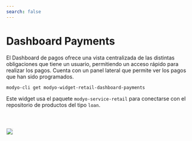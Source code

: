 ```yaml
---
search: false
---
```

# Dashboard Payments

El Dashboard de pagos ofrece una vista centralizada de las distintas obligaciones que tiene un usuario, permitiendo un acceso rápido para realizar los pagos. Cuenta con un panel lateral que permite ver los pagos que han sido programados. 

```bash
modyo-cli get modyo-widget-retail-dashboard-payments
```

Este widget usa el paquete `modyo-service-retail` para conectarse con el repositorio de productos del tipo `loan`.

<img src="/assets/img/dynamic/experiences/retail/dashboard-payments.jpg" style="border: 1px solid #EEE; margin-top: 40px">

<!--
### Componentes del Design System
- MApp
- MButton
- MIcon
- MQuickAction
- MSkeleton

### Variables de Liquid
- products-path
- api-user-id
- api-path
- mock-products
- mock-categories
-->